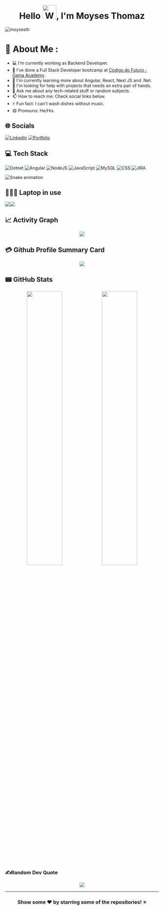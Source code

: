 <h1 align="center"> Hello <img src="https://raw.githubusercontent.com/nixin72/nixin72/master/wave.gif" 
         alt="Waving hand animated gif"
         height="45"
         width="45" />, I'm Moyses Thomaz</h1>

<p align="left"> <img src="https://komarev.com/ghpvc/?username=moysesth&label=Views&color=blue&style=plastic&style=for-the-badge" alt="moysesth" /> </p>

# 💫 About Me :
- 💻 I'm currently working as Backend Developer.
- 🎯 I've done a Full Stack Developer bootcamp at [Código do Futuro - Gama Academy](https://codigodofuturo.corporate.gama.academy/).
- 🌱 I'm currently learning more about Angular, React, Next JS and .Net.
- 🤔 I'm looking for help with projects that needs an extra pair of hands.
- 💬 Ask me about any tech-related stuff or random subjects.
- 📫 How to reach me: Check social links below.
- ⚡ Fun fact: I can't wash dishes without music.
- 😄 Pronouns: He/His.
<!-- - 👨‍💻 Check out my personal portfolio: -->

## 🌐 Socials
[![LinkedIn](https://img.shields.io/badge/LinkedIn-0077B5?style=for-the-badge&logo=linkedin&logoColor=white)](https://linkedin.com/in/moysesthomaz) [![Portfolio](https://img.shields.io/badge/portfolio-12100E?style=for-the-badge&logo=github&logoColor=white)](https://moysesth.github.io/portfolio/)  
<!-- [![Instagram](https://img.shields.io/badge/Instagram-E4405F?style=for-the-badge&logo=instagram&logoColor=white)](https://instagram.com/moytath)   -->

## 💻 Tech Stack
![Dotnet](https://img.shields.io/badge/.NET-5C2D91?style=for-the-badge&logo=.net&logoColor=white) ![Angular](https://img.shields.io/badge/angular-%23DD0031.svg?style=for-the-badge&logo=angular&logoColor=white) ![NodeJS](https://img.shields.io/badge/node.js-6DA55F?style=for-the-badge&logo=node.js&logoColor=white) ![JavaScript](https://img.shields.io/badge/javascript-%23323330.svg?style=for-the-badge&logo=javascript&logoColor=%23F7DF1E) ![MySQL](https://img.shields.io/badge/MySQL-00000F?style=for-the-badge&logo=mysql&logoColor=white) ![CSS](https://img.shields.io/badge/CSS-239120?&style=for-the-badge&logo=css3&logoColor=white)  ![JIRA](https://img.shields.io/badge/Jira-0052CC?style=for-the-badge&logo=Jira&logoColor=white) 	 

![Snake animation](https://github.com/moysesth/moysesth/blob/output/github-contribution-grid-snake.svg)


## 👨🏻‍💻 Laptop in use
<img src="https://img.shields.io/badge/ASUS-ROG_Strix-333333?style=for-the-badge&logo=asus&logoColor=white"/><img src="https://img.shields.io/badge/Win10-000000?style=for-the-badge&logo=windows&logoColor=white"/>


## 📈 Activity Graph
<p align="center">
	<img src="https://github-readme-activity-graph.vercel.app/graph?username=moysesth&theme=github"/>
</p>

## 💳 Github Profile Summary Card
<p align="center">
  <img src="https://github-profile-summary-cards.vercel.app/api/cards/profile-details?username=moysesth&theme=moonlight"/>
</p>

## 📟 GitHub Stats
<p align="center">
	<img width="48%" src="https://github-readme-stats.vercel.app/api?username=moysesth&show_icons=true&theme=onedark" />
	<img width="48%" src="https://github-readme-streak-stats.herokuapp.com/?user=moysesth&theme=onedark" />
</p>

### ✍️Random Dev Quote

<div align="center">

![](https://quotes-github-readme.vercel.app/api?type=horizontal&theme=dark)

</div>

---

<div align="center">

### Show some ❤️ by starring some of the repositories! ⭐

</div>
